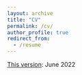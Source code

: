 ```yaml
---
layout: archive
title: "CV"
permalink: /cv/
author_profile: true
redirect_from:
  - /resume
---
```


[This version](../files/CV_Fulin_Li_20220604.pdf): June 2022
